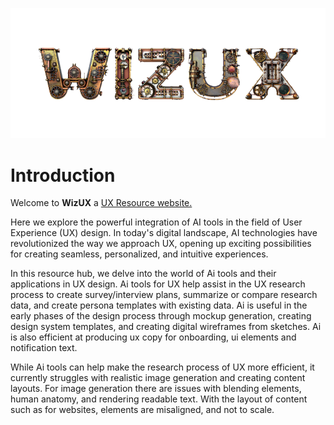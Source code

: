 
![title](images/logo_transparent.png)

# Introduction

Welcome to **WizUX** a
<a href="https://guannan-kwok.github.io/WizUX/">
UX Resource website.</a>

Here we explore the powerful integration of AI tools in the field of User Experience (UX) design. In today's digital landscape, AI technologies have revolutionized the way we approach UX, opening up exciting possibilities for creating seamless, personalized, and intuitive experiences.</p>

In this resource hub, we delve into the world of Ai tools and their applications in UX design. Ai tools for UX help assist in the UX research process to create survey/interview plans, summarize or compare research data, and create persona templates with existing data. Ai is useful in the early phases of the design process through mockup generation, creating design system templates, and creating digital wireframes from sketches. Ai is also efficient at producing ux copy for onboarding, ui elements and notification text.

While Ai tools can help make the research process of UX more efficient, it currently struggles with realistic image generation and creating content layouts. For image generation there are issues with blending elements, human anatomy, and rendering readable text. With the layout of content such as for websites, elements are misaligned, and not to scale.



